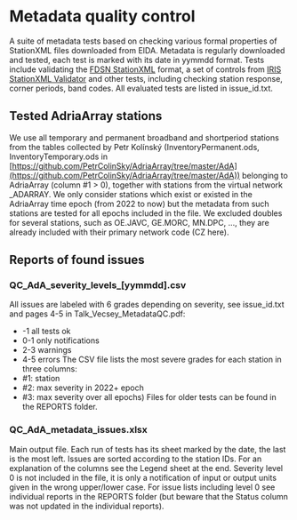 # Metadata quality control

A suite of metadata tests based on checking various formal properties of StationXML files downloaded 
from EIDA. Metadata is regularly downloaded and tested, each test is marked with its date in yymmdd format. 
Tests include validating the [FDSN StationXML](http://fdsn.org/xml/station/) format, a set of 
controls from [IRIS StationXML Validator](https://github.com/iris-edu/stationxml-validator/wiki/StationXML-Validation-Rule-List) and other tests, including checking station response, corner periods, band codes. 
All evaluated tests are listed in issue_id.txt.

## Tested AdriaArray stations

We use all temporary and permanent broadband and shortperiod stations from the tables collected by Petr Kolínský 
(InventoryPermanent.ods, InventoryTemporary.ods in [https://github.com/PetrColinSky/AdriaArray/tree/master/AdA](https://github.com/PetrColinSky/AdriaArray/tree/master/AdA)) 
belonging to AdriaArray (column #1 > 0), together with stations from the virtual network _ADARRAY. We only consider 
stations which exist or existed in the AdriaArray time epoch (from 2022 to now) but the metadata from such stations 
are tested for all epochs included in the file. We excluded doubles for several stations, such as 
OE.JAVC, GE.MORC, MN.DPC, ..., they are already included with their primary network code (CZ here).

## Reports of found issues

### QC_AdA_severity_levels_[yymmdd].csv 
All issues are labeled with 6 grades depending on severity, see issue_id.txt and pages 4-5 in Talk_Vecsey_MetadataQC.pdf:
- -1 all tests ok
- 0-1 only notifications
- 2-3 warnings
- 4-5 errors
The CSV file lists the most severe grades for each station in three columns: 
- #1: station
- #2: max severity in 2022+ epoch
- #3: max severity over all epochs)
Files for older tests can be found in the REPORTS folder.

### QC_AdA_metadata_issues.xlsx
Main output file. Each run of tests has its sheet marked by the date, the last is the most left. Issues are 
sorted according to the station IDs. For an explanation of the columns see the Legend sheet at the end. 
Severity level 0 is not included in the file, it is only a notification of input or output units given 
in the wrong upper/lower case. For issue lists including level 0 see individual reports in the REPORTS folder 
(but beware that the Status column was not updated in the individual reports).
